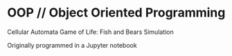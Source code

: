 # OOP  //  Object Oriented Programming

Cellular Automata Game of Life: Fish and Bears Simulation

Originally programmed in a Jupyter notebook
